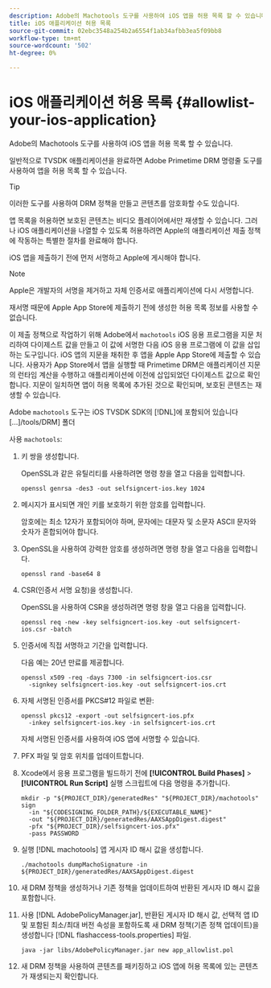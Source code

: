 ```yaml
---
description: Adobe의 Machotools 도구를 사용하여 iOS 앱을 허용 목록 할 수 있습니다.
title: iOS 애플리케이션 허용 목록
source-git-commit: 02ebc3548a254b2a6554f1ab34afbb3ea5f09bb8
workflow-type: tm+mt
source-wordcount: '502'
ht-degree: 0%

---
```


# iOS 애플리케이션 허용 목록 {#allowlist-your-ios-application}

Adobe의 Machotools 도구를 사용하여 iOS 앱을 허용 목록 할 수 있습니다.

일반적으로 TVSDK 애플리케이션을 완료하면 Adobe Primetime DRM 명령줄 도구를 사용하여 앱을 허용 목록 할 수 있습니다.

>[!TIP]
>
>이러한 도구를 사용하여 DRM 정책을 만들고 콘텐츠를 암호화할 수도 있습니다.

앱 목록을 허용하면 보호된 콘텐츠는 비디오 플레이어에서만 재생할 수 있습니다. 그러나 iOS 애플리케이션을 나열할 수 있도록 허용하려면 Apple의 애플리케이션 제출 정책에 작동하는 특별한 절차를 완료해야 합니다.

iOS 앱을 제출하기 전에 먼저 서명하고 Apple에 게시해야 합니다.

>[!NOTE]
>
>Apple은 개발자의 서명을 제거하고 자체 인증서로 애플리케이션에 다시 서명합니다.

재서명 때문에 Apple App Store에 제출하기 전에 생성한 허용 목록 정보를 사용할 수 없습니다.

이 제출 정책으로 작업하기 위해 Adobe에서 `machotools` iOS 응용 프로그램을 지문 처리하여 다이제스트 값을 만들고 이 값에 서명한 다음 iOS 응용 프로그램에 이 값을 삽입하는 도구입니다. iOS 앱의 지문을 채취한 후 앱을 Apple App Store에 제출할 수 있습니다. 사용자가 App Store에서 앱을 실행할 때 Primetime DRM은 애플리케이션 지문의 런타임 계산을 수행하고 애플리케이션에 이전에 삽입되었던 다이제스트 값으로 확인합니다. 지문이 일치하면 앱이 허용 목록에 추가된 것으로 확인되며, 보호된 콘텐츠는 재생할 수 있습니다.

Adobe `machotools` 도구는 iOS TVSDK SDK의 [!DNL]에 포함되어 있습니다 [...]/tools/DRM] 폴더

사용 `machotools`:

1. 키 쌍을 생성합니다.

   OpenSSL과 같은 유틸리티를 사용하려면 명령 창을 열고 다음을 입력합니다.

   ```shell
   openssl genrsa -des3 -out selfsigncert-ios.key 1024
   ```

1. 메시지가 표시되면 개인 키를 보호하기 위한 암호를 입력합니다.

   암호에는 최소 12자가 포함되어야 하며, 문자에는 대문자 및 소문자 ASCII 문자와 숫자가 혼합되어야 합니다.
1. OpenSSL을 사용하여 강력한 암호를 생성하려면 명령 창을 열고 다음을 입력합니다.

   ```shell
   openssl rand -base64 8
   ```

1. CSR(인증서 서명 요청)을 생성합니다.

   OpenSSL을 사용하여 CSR을 생성하려면 명령 창을 열고 다음을 입력합니다.

   ```shell
   openssl req -new -key selfsigncert-ios.key -out selfsigncert-ios.csr -batch
   ```

1. 인증서에 직접 서명하고 기간을 입력합니다.

   다음 예는 20년 만료를 제공합니다.

   ```shell
   openssl x509 -req -days 7300 -in selfsigncert-ios.csr  
     -signkey selfsigncert-ios.key -out selfsigncert-ios.crt
   ```

1. 자체 서명된 인증서를 PKCS#12 파일로 변환:

   ```shell
   openssl pkcs12 -export -out selfsigncert-ios.pfx  
     -inkey selfsigncert-ios.key -in selfsigncert-ios.crt
   ```

   자체 서명된 인증서를 사용하여 iOS 앱에 서명할 수 있습니다.

1. PFX 파일 및 암호 위치를 업데이트합니다.
1. Xcode에서 응용 프로그램을 빌드하기 전에  **[!UICONTROL Build Phases]** > **[!UICONTROL Run Script]** 실행 스크립트에 다음 명령을 추가합니다.

   ```shell
   mkdir -p "${PROJECT_DIR}/generatedRes" "${PROJECT_DIR}/machotools" sign  
     -in "${CODESIGNING_FOLDER_PATH}/${EXECUTABLE_NAME}"  
     -out "${PROJECT_DIR}/generatedRes/AAXSAppDigest.digest"  
     -pfx "${PROJECT_DIR}/selfsigncert-ios.pfx"  
     -pass PASSWORD
   ```

1. 실행 [!DNL machotools] 앱 게시자 ID 해시 값을 생성합니다.

   ```shell
   ./machotools dumpMachoSignature -in ${PROJECT_DIR}/generatedRes/AAXSAppDigest.digest
   ```

1. 새 DRM 정책을 생성하거나 기존 정책을 업데이트하여 반환된 게시자 ID 해시 값을 포함합니다.
1. 사용 [!DNL AdobePolicyManager.jar], 반환된 게시자 ID 해시 값, 선택적 앱 ID 및 포함된 최소/최대 버전 속성을 포함하도록 새 DRM 정책(기존 정책 업데이트)을 생성합니다 [!DNL flashaccess-tools.properties] 파일.

   ```shell
   java -jar libs/AdobePolicyManager.jar new app_allowlist.pol
   ```

1. 새 DRM 정책을 사용하여 콘텐츠를 패키징하고 iOS 앱에 허용 목록에 있는 콘텐츠가 재생되는지 확인합니다.
